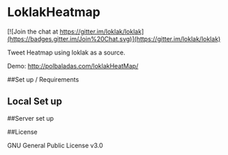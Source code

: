 # LoklakHeatmap

[![Join the chat at https://gitter.im/loklak/loklak](https://badges.gitter.im/Join%20Chat.svg)](https://gitter.im/loklak/loklak)

Tweet Heatmap using loklak as a source.

Demo: <http://polbaladas.com/loklakHeatMap/>

##Set up / Requirements

## Local Set up

##Server set up

##License

GNU General Public License v3.0






